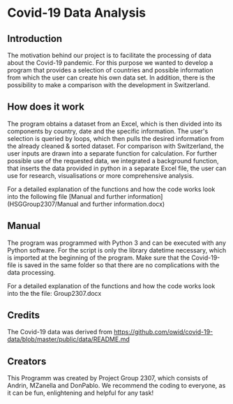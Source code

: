 # Covid-19 Data Analysis

## Introduction
The motivation behind our project is to facilitate the processing of data about the Covid-19 pandemic. For this purpose we wanted to develop a program that provides a selection of countries and possible information from which the user can create his own data set. In addition, there is the possibility to make a comparison with the development in Switzerland.

## How does it work
The program obtains a dataset from an Excel, which is then divided into its components by country, date and the specific information. The user's selection is queried by loops, which then pulls the desired information from the already cleaned & sorted dataset. For comparison with Switzerland, the user inputs are drawn into a separate function for calculation. For further possible use of the requested data, we integrated a background function, that inserts the data provided in python in a separate Excel file, the user can use for research, visualisations or more comprehensive analysis. 

For a detailed explanation of the functions and how the code works look into the following file [Manual and further information](HSGGroup2307/Manual and further information.docx) 
## Manual
The program was programmed with Python 3 and can be executed with any Python software. For the script is only the library datetime necessary, which is imported at the beginning of the program. Make sure that the Covid-19-file is saved in the same folder so that there are no complications with the data processing. 

For a detailed explanation of the functions and how the code works look into the the file: Group2307.docx

## Credits
The Covid-19 data was derived from https://github.com/owid/covid-19-data/blob/master/public/data/README.md

## Creators
This Programm was created by Project Group 2307, which consists of Andrin, MZanella and DonPablo. We recommend the coding to everyone, as it can be fun, enlightening and helpful for any task!

